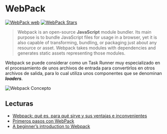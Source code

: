 # WebPack

[![WebPack web](https://badgen.net/badge/www/webpack.js.org/cyan)](https://webpack.js.org/) [![WebPack Stars](https://badgen.net/github/stars/webpack/webpack)](https://github.com/webpack/webpack)

>Webpack is an open-source **JavaScript** module bundler. Its main purpose is to bundle JavaScript files for usage in a browser, yet it is also capable of transforming, bundling, or packaging just about any resource or asset. Webpack takes modules with dependencies and generates static assets representing those modules.

Webpack se puede considerar como un Task Runner muy especializado en el procesamiento de unos archivos de entrada para convertirlos en otros archivos de salida, para lo cual utiliza unos componentes que se denominan **_loaders_**.

![Webpack Concepto](https://www.campusmvp.es/recursos/image.axd?picture=/2017/4T/Webpack-Concepto.gif)

## Lecturas

- [Webpack: qué es, para qué sirve y sus ventajas e inconvenientes](https://www.campusmvp.es/recursos/post/webpack-que-es-para-que-sirve-y-sus-ventajas-e-inconvenientes.aspx)
- [Primeros pasos con WebPack](https://desarrolloweb.com/articulos/primeros-pasos-webpack.html)
- [A beginner’s introduction to Webpack](https://medium.freecodecamp.org/a-beginners-introduction-to-webpack-2620415e46b3)
